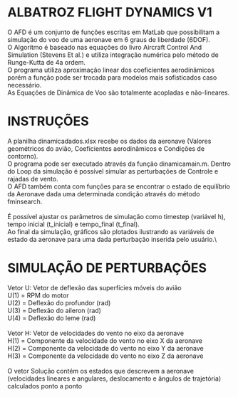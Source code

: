 # ALBATROZ FLIGHT DYNAMICS V1

O AFD é um conjunto de funções escritas em MatLab que possibilitam a simulação do voo de uma aeronave em 6 graus de liberdade (6DOF).\
O Algoritmo é baseado nas equações do livro Aircraft Control And Simulation (Stevens Et al.) e utiliza integração numérica pelo método de Runge-Kutta de 4a ordem.\
O programa utiliza aproximação linear dos coeficientes aerodinâmicos porém a função pode ser trocada para modelos mais sofisticados caso necessário.\
As Equações de Dinâmica de Voo são totalmente acopladas e não-lineares.

# INSTRUÇÕES
A planilha dinamicadados.xlsx recebe os dados da aeronave (Valores geométricos do avião, Coeficientes aerodinâmicos e Condições de contorno).\
O programa pode ser executado através da função dinamicamain.m. Dentro do Loop da simulação é possível simular as perturbações de Controle e rajadas de vento.\
O AFD também conta com funções para se encontrar o estado de equilíbrio da Aeronave dada uma determinada condição através do método fminsearch.\
\
É possível ajustar os parâmetros de simulação como timestep (variável h), tempo inicial (t_inicial) e tempo_final (t_final).\
Ao final da simulação, gráficos são plotados ilustrando as variáveis de estado da aeronave para uma dada perturbação inserida pelo usuário.\

# SIMULAÇÃO DE PERTURBAÇÕES
Vetor U: Vetor de deflexão das superfícies móveis do avião\
U(1) = RPM do motor\
U(2) = Deflexão do profundor (rad)\
U(3) = Deflexão do aileron (rad)\
U(4) = Deflexão do leme (rad)\
\
Vetor H: Vetor de velocidades do vento no eixo da aeronave\
H(1) = Componente da velocidade do vento no eixo X da aeronave\
H(2) = Componente da velocidade do vento no eixo Y da aeronave\
H(3) = Componente da velocidade do vento no eixo Z da aeronave\
\
O vetor Solução contém os estados que descrevem a aeronave (velocidades lineares e angulares, deslocamento e ângulos de trajetória) calculados ponto a ponto
